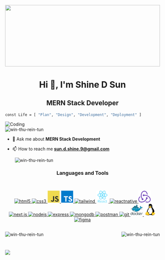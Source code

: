 <p><img width=100% height="200" src="https://res.cloudinary.com/dukplngbj/image/upload/v1680602740/code_wexbul.gif"><p>

<h1 align="center">Hi 👋, I'm Shine D Sun</h1>
<h2 align="center">MERN Stack Developer</h2>

```bash
const Life = [ "Plan", "Design", "Development", "Deployment" ]
```

<!-- <img align="right" alt="Coding" width="400" src="https://res.cloudinary.com/dukplngbj/image/upload/v1680602321/coding-2_zleama.gif"> -->
<img  align="right" width="520" alt="Coding"  width="400"  src="https://res.cloudinary.com/dukplngbj/image/upload/v1680633949/coding-6_pcuwas.gif">

<p align="left"> <img src="https://komarev.com/ghpvc/?username=win-thu-rein-tun&label=Profile%20views&color=0e75b6&style=flat" alt="win-thu-rein-tun" /> </p>


- 💬 Ask me about **MERN Stack Development**

- 📫 How to reach me **sun.d.shine.9@gmail.com**

<p>&nbsp;&nbsp;&nbsp;&nbsp;&nbsp;&nbsp;&nbsp;&nbsp;<img src="https://github-readme-stats-git-masterrstaa-rickstaa.vercel.app/api/top-langs?username=win-thu-rein-tun&show_icons=true&locale=en&layout=compact&theme=tokyonight" alt="win-thu-rein-tun" /></p>

<!-- https://github-readme-stats-git-masterrstaa-rickstaa.vercel.app/api/top-langs/? -->

<h3 align="center">Languages and Tools</h3>
<br>
<p align="center"> 
<a href="https://www.w3.org/html/" target="_blank" rel="noreferrer"> 
<img src="https://res.cloudinary.com/dukplngbj/image/upload/v1680601019/html_d9otcw.png" alt="html5" width="40" height="40"/> </a>
<a href="https://www.w3schools.com/css/" target="_blank" rel="noreferrer"> 
<img src="https://res.cloudinary.com/dukplngbj/image/upload/v1680601031/css_ppuxtc.png" alt="css3" width="40" height="40"/> </a> 
<a href="https://developer.mozilla.org/en-US/docs/Web/JavaScript" target="_blank" rel="noreferrer"> 
<img src="https://raw.githubusercontent.com/devicons/devicon/master/icons/javascript/javascript-original.svg" alt="javascript" width="40" height="40"/> </a> 
<a href="https://www.typescriptlang.org/" target="_blank" rel="noreferrer"> 
<img src="https://raw.githubusercontent.com/devicons/devicon/master/icons/typescript/typescript-original.svg" alt="typescript" width="40" height="40"/> </a>
<a href="https://tailwindcss.com/" target="_blank" rel="noreferrer"> 
<img src="https://www.vectorlogo.zone/logos/tailwindcss/tailwindcss-icon.svg" alt="tailwind" width="40" height="40"/> </a>
<a href="https://reactjs.org/" target="_blank" rel="noreferrer"> 
<img src="https://raw.githubusercontent.com/devicons/devicon/master/icons/react/react-original-wordmark.svg" alt="react" width="40" height="40"/> </a> 
<a href="https://reactnative.dev/" target="_blank" rel="noreferrer"> 
<img src="https://reactnative.dev/img/header_logo.svg" alt="reactnative" width="40" height="40"/> </a> 
<a href="https://redux.js.org" target="_blank" rel="noreferrer"> 
<img src="https://raw.githubusercontent.com/devicons/devicon/master/icons/redux/redux-original.svg" alt="redux" width="40" height="40"/> </a> 
<a href="https://nextjs.org/" target="_blank" rel="noreferrer"> 
<img src="https://res.cloudinary.com/dukplngbj/image/upload/v1680599611/Group_1_1_i7xyeo.png" alt="next.js" width="40" height="40"/> </a> 
<a href="https://nodejs.org" target="_blank" rel="noreferrer"> 
<img src="https://res.cloudinary.com/dukplngbj/image/upload/v1680598556/Type_Default_showText_False_showSymbol_True_jjtych.svg" alt="nodejs" width="40" height="40"/> </a>
<a href="https://expressjs.com" target="_blank" rel="noreferrer"> 
<img src="https://res.cloudinary.com/dukplngbj/image/upload/v1680600076/Group_1_2_zwxgzg.png" alt="express" width="40" height="40"/> </a> 
<a href="https://www.mongodb.com/" target="_blank" rel="noreferrer"> 
<img src="https://res.cloudinary.com/dukplngbj/image/upload/v1680601006/mongodb_fqyzya.png" alt="mongodb" width="40" height="40"/> </a>
<a href="https://postman.com" target="_blank" rel="noreferrer"> 
<img src="https://www.vectorlogo.zone/logos/getpostman/getpostman-icon.svg" alt="postman" width="40" height="40"/> </a>
<a href="https://git-scm.com/" target="_blank" rel="noreferrer"> 
<img src="https://www.vectorlogo.zone/logos/git-scm/git-scm-icon.svg" alt="git" width="40" height="40"/> </a> 
<a href="https://www.docker.com/" target="_blank" rel="noreferrer"> 
<img src="https://raw.githubusercontent.com/devicons/devicon/master/icons/docker/docker-original-wordmark.svg" alt="docker" width="40" height="40"/> </a>
<a href="https://www.linux.org/" target="_blank" rel="noreferrer"> 
<img src="https://raw.githubusercontent.com/devicons/devicon/master/icons/linux/linux-original.svg" alt="linux" width="40" height="40"/> </a>
<a href="https://www.figma.com/" target="_blank" rel="noreferrer"> 
<img src="https://www.vectorlogo.zone/logos/figma/figma-icon.svg" alt="figma" width="40" height="40"/> </a> </p>

<br>

<div><img align="left" src="https://github-readme-stats-git-masterrstaa-rickstaa.vercel.app/api?username=win-thu-rein-tun&show_icons=true&locale=en&theme=tokyonight" alt="win-thu-rein-tun" />

<img align="right" src="https://github-readme-streak-stats.herokuapp.com/?user=win-thu-rein-tun&theme=dark" alt="win-thu-rein-tun" />
 
</div>

<h3 align="center">&nbsp;&nbsp;&nbsp;&nbsp;&nbsp;&nbsp;&nbsp;&nbsp;</h3>

<img src="https://res.cloudinary.com/dukplngbj/image/upload/v1680634588/banner-2_qrvxqe.gif">

<!-- <a href="https://aws.amazon.com" target="_blank" rel="noreferrer">
<img src="https://raw.githubusercontent.com/devicons/devicon/master/icons/amazonwebservices/amazonwebservices-original-wordmark.svg" alt="aws" width="40" height="40"/> </a>
<a href="https://www.prisma.io/" target="_blank" rel="noreferrer">
<img src="https://raw.githubusercontent.com/devicons/devicon/master/icons/bootstrap/bootstrap-plain-wordmark.svg" alt="bootstrap" width="40" height="40"/> </a>  -->
